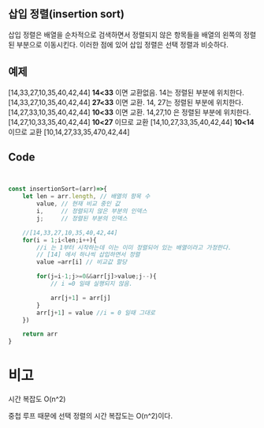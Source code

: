 ## 삽입 정렬(insertion sort)

삽입 정렬은 배열을 순차적으로 검색하면서
정렬되지 않은 항목들을 배열의 왼쪽의 정렬된 부분으로 이동시킨다.
이러한 점에 있어 삽입 정렬은 선택 정렬과 비슷하다.

## 예제

[14,33,27,10,35,40,42,44] **14<33** 이면 교환없음. 14는 정렬된 부분에 위치한다.
[14,33,27,10,35,40,42,44] **27<33** 이면 교환. 14, 27는 정렬된 부분에 위치한다.
[14,27,33,10,35,40,42,44] **10<33** 이면 교환. 14,27,10 은 정렬된 부분에 위치한다.
[14,27,10,33,35,40,42,44] **10<27** 이므로 교환
[14,10,27,33,35,40,42,44] **10<14** 이므로 교환
[10,14,27,33,35,470,42,44]

## Code

```js


const insertionSort=(arr)=>{
    let len = arr.length, // 배열의 항목 수
        value, // 현재 비교 중인 값
        i,     // 정렬되지 않은 부분의 인덱스
        j;     // 정렬된 부분의 인덱스

    //[14,33,27,10,35,40,42,44]
    for(i = 1;i<len;i++){
        //i 는 1부터 시작하는데 이는 이미 정렬되어 있는 배열이라고 가정한다.
        // [14] 에서 하나씩 삽입하면서 정렬
        value =arr[i] // 비교값 할당

        for(j=i-1;j>=0&&arr[j]>value;j--){
            // i =0 일때 실행되지 않음.

            arr[j+1] = arr[j]
        }
        arr[j+1] = value //i = 0 일때 그대로
    })

    return arr
}
```

# 비고

시간 복잡도 O(n^2)

중첩 루프 때문에 선택 정렬의 시간 복잡도는 O(n^2)이다.
